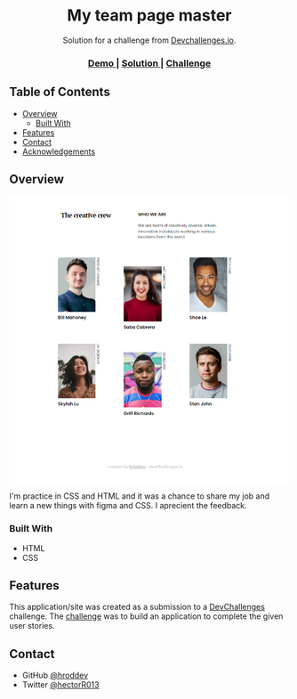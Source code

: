 <!-- Please update value in the {}  -->
<h1 align="center">My team page master</h1>

<div align="center">
   Solution for a challenge from  <a href="http://devchallenges.io" target="_blank">Devchallenges.io</a>.
</div>

<div align="center">
  <h3>
    <a href="https://app.netlify.com/sites/aesthetic-sunshine-84e132/overview">
      Demo
    </a>
    <span> | </span>
    <a href="https://devchallenges.io/solutions/IRtBAoTWA3XtvB16EQEP">
      Solution
    </a>
    <span> | </span>
    <a href="https://devchallenges.io/challenges/hhmesazsqgKXrTkYkt0U">
      Challenge
    </a>
  </h3>
</div>

<!-- TABLE OF CONTENTS -->

## Table of Contents

- [Overview](#overview)
  - [Built With](#built-with)
- [Features](#features)
- [Contact](#contact)
- [Acknowledgements](#acknowledgements)

<!-- OVERVIEW -->

## Overview

![screenshot](https://github.com/hroddev/devChallenge/blob/master/my-team-page-master/img/screenshot2.png)

I'm practice in CSS and HTML and it was a chance to share my job and learn a new things with figma and CSS.
I aprecient the feedback.


### Built With

<!-- This section should list any major frameworks that you built your project using. Here are a few examples.-->

- HTML
- CSS

## Features

<!-- List the features of your application or follow the template. Don't share the figma file here :) -->

This application/site was created as a submission to a [DevChallenges](https://devchallenges.io/challenges) challenge. The [challenge](https://devchallenges.io/challenges/wBunSb7FPrIepJZAg0sY) was to build an application to complete the given user stories.


## Contact

- GitHub [@hroddev](https://github.com/hroddev)
- Twitter [@hectorR013](https://twitter.com/hectorR013)